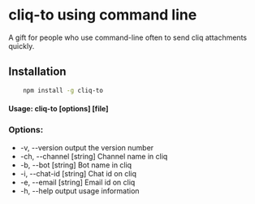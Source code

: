 # cliq-to using command line
A gift for people who use command-line often to send cliq attachments quickly.

## Installation
```sh
    npm install -g cliq-to
```

####  Usage: cliq-to [options] [file]

### Options:

*  -v, --version            output the version number
*  -ch, --channel [string]  Channel name in cliq
*  -b, --bot [string]       Bot name in cliq
*   -i, --chat-id [string]   Chat id on cliq
*  -e, --email [string]     Email id on cliq
*  -h, --help               output usage information